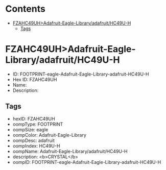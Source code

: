 



Contents
========

* [FZAHC49UH>Adafruit-Eagle-Library/adafruit/HC49U-H](#fzahc49uhadafruit-eagle-libraryadafruithc49u-h)
	* [Tags](#tags)

# FZAHC49UH>Adafruit-Eagle-Library/adafruit/HC49U-H

- ID: FOOTPRINT-eagle-Adafruit-Eagle-Library-adafruit-HC49U-H
- Hex ID: FZAHC49UH
- Name: 
- Description: 

## Tags

- hexID: FZAHC49UH
- oompType: FOOTPRINT
- oompSize: eagle
- oompColor: Adafruit-Eagle-Library
- oompDesc: adafruit
- oompIndex: HC49U-H
- oompName: Adafruit-Eagle-Library/adafruit/HC49U-H
- description: &lt;b&gt;CRYSTAL&lt;/b&gt;
- oompID: FOOTPRINT-eagle-Adafruit-Eagle-Library-adafruit-HC49U-H
